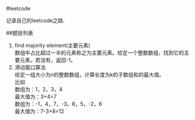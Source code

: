 #leetcode

记录自己的leetcode之路.

##题目列表

1. find majority element(主要元素)  
数组中占比超过一半的元素称之为主要元素。给定一个整数数组，找到它的主要元素。若没有，返回-1。
2. 滑动窗口算法  
给定一组大小为n的整数数组，计算长度为k的子数组和的最大值。  
比如  
数组为：1，2，3，4  
最大值为：3+4=7  
数组为：-1，4，7，-3，8，5，-2，6  
最大值为：7-3+8=12  